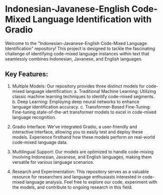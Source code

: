 # Indonesian-Javanese-English Code-Mixed Language Identification with Gradio

Welcome to the "Indonesian-Javanese-English Code-Mixed Language Identification" repository! This project is designed to tackle the fascinating challenge of identifying code-mixed language instances within text that seamlessly combines Indonesian, Javanese, and English languages.

## Key Features:

1. Multiple Models: Our repository provides three distinct models for code-mixed language identification:
   a. Traditional Machine Learning: Utilizing classic machine learning techniques to identify code-mixed segments.
   b. Deep Learning: Employing deep neural networks to enhance language identification accuracy.
   c. Transformer-Based Fine-Tuning: Fine-tuning state-of-the-art transformer models to excel in code-mixed language recognition.

2. Gradio Interface: We've integrated Gradio, a user-friendly and interactive interface, allowing you to easily test and deploy these models. Experience firsthand how these models perform on real-world code-mixed language data.

3. Multilingual Support: Our models are optimized to handle code-mixing involving Indonesian, Javanese, and English languages, making them versatile for various language scenarios.

4. Research and Experimentation: This repository serves as a valuable resource for researchers and language enthusiasts interested in code-mixed language analysis. Feel free to explore our code, experiment with the models, and contribute to ongoing research in this field.
